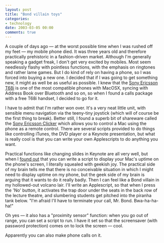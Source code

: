 ```yaml
---
layout: post
title: "Bond villain toys"
categories:
- technology
date: 2003-03-05 00:00
comments: true
---
```


<p>A couple of days ago &mdash; at the worst possible time when I was rushed off my feet &mdash; my mobile phone died. It was three years old and therefore practically prehistoric in a fashion-driven market. Although I'm generally speaking a gadget freak, I don't get very excited by mobiles. Most seem needlessly flashy with pointless functions, with the emphasis on ringtones and rather lame games. But I do kind of rely on having a phone, so I was forced into buying a new one. I decided that if I was going to get something new, it might as well be as useful as possible. I knew that the <a href="http://www.sonyericsson.com/uk/spg.jsp?page=start">Sony Ericsson T68i</a> is one of the most compatible phones with MacOSX, syncing with Address Book over Bluetooth and so on, so when I found a calls package with a free T68i handset, I decided to go for it.</p>

<p>I have to admit that I'm rather won over. It's a very neat little unit, with sensible menu navigation via the teeny-tiny joystick (which will of course be the first thing to break). Better still, I found a superb bit of shareware called the <a href="http://www.sonyericsson.com/uk/spg.jsp?page=start">Sony Ericsson Clicker</a> which allows you to control a Mac using the phone as a remote control. There are several scripts provided to do things like controlling iTunes, the DVD player or a Keynote presentation, but what is really cool is that you can write your own Applescripts to do anything you want.</p>

<p>Practical functions like changing slides in Keynote are all very well, but when I <a href="http://www.apple.com/applescript/bluetooth/system.html">found out</a> that you can write a script to display your Mac's uptime on the phone's screen, I literally squealed with geekish joy. The practical side of my brain tells me that there is no conceivable situation in which I might need to display uptime on my phone, but the geek side of my brain is arguing that it wants to do it really badly. Then I can feel like a Bond villain in my hollowed-out volcano lair. I'll write an Applescript, so that when I press the 'No' button, it activates the trap door under the seats in the back row of the lecture theatre, and slumbering students get pitched into the piranha tank below. "I'm afraid I'll have to terminate your call, Mr. Bond. Bwa-ha-ha-ha!"</p>

<p>Oh yes &mdash; it also has a "proximity sensor" function: when you go out of range, you can set a script to run. I have it set so that the screensaver (with password protection) comes on to lock the screen &mdash; cool.</p>

<p>Apparently you can also make phone calls on it.</p>
